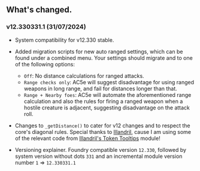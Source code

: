 ## What's changed.
### v12.330331.1 (31/07/2024)
- System compatibility for v12.330 stable.
- Added migration scripts for new auto ranged settings, which can be found under a combined menu. Your settings should migrate and to one of the following options:
  - `Off`: No distance calculations for ranged attacks.
  - `Range checks only`: AC5e will suggest disadvantage for using ranged weapons in long range, and fail for distances longer than that.
  - `Range + Nearby foes`: AC5e will automate the aforementioned range calculation and also the rules for firing a ranged weapon when a hostile creature is adjacent, suggesting disadvantage on the attack roll.
- Changes to `_getDistance()` to cater for v12 changes and to respect the core's diagonal rules. Special thanks to [Illandril](https://github.com/illandril), cause I am using some of the relevant code from [Illandril's Token Tooltips](https://github.com/illandril/FoundryVTT-token-tooltips) module!

- Versioning explainer. Foundry compatible version `12.330`, followed by system version without dots `331` and an incremental module version number `1` => `12.330331.1`
